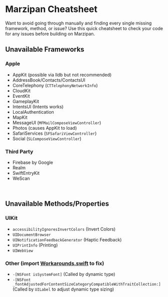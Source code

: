# Marzipan Cheatsheet
Want to avoid going through manually and finding every single missing framework, method, or issue? Use this quick cheatsheet to check your code for any issues before building on Marzipan.

## __Unavailable Frameworks__
### Apple
- AppKit (possible via lldb but not recommended)
- AddressBook/Contacts/ContactsUI
- CoreTelephony (`CTTelephonyNetworkInfo`)
- CloudKit
- EventKit
- GameplayKit
- IntentsUI (Intents works)
- LocalAuthentication
- MapKit
- MessageUI (`MFMailComposeViewController`)
- Photos (causes AppKit to load)
- SafariServices (`SFSafariViewController`)
- Social (`SLComposeViewController`)

### Third Party
- Firebase by Google
- Realm
- SwiftEntryKit
- WeScan

<br>

## __Unavailable Methods/Properties__
### UIKit
- `accessibilityIgnoresInvertColors` (Invert Colors)
- `UIDocumentBrowser`
- `UINotificationFeedbackGenerator` (Haptic Feedback)
- `UIPrintInfo` (Printing)
- `UIWebView`

### Other (import [Workarounds.swift](Workarounds.swift) to fix)
- `-[NSFont isSystemFont]` (Called by dynamic type)
- `-[NSFont _fontAdjustedForContentSizeCategoryCompatibleWithTraitCollection:]` (Called by `UILabel` to adjust dynamic type sizing)
